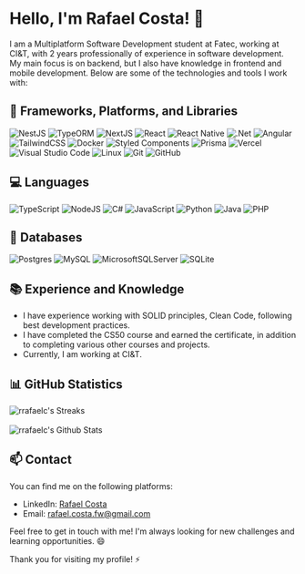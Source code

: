 # Hello, I'm Rafael Costa! 👋

I am a Multiplatform Software Development student at Fatec, working at CI&T, with 2 years professionally of experience in software development. My main focus is on backend, but I also have knowledge in frontend and mobile development. Below are some of the technologies and tools I work with:

## 🚀 Frameworks, Platforms, and Libraries
<!-- https://github.com/Ileriayo/markdown-badges -->

![NestJS](https://img.shields.io/badge/NestJS-E0234E.svg?style=for-the-badge&logo=NestJS&logoColor=white)
![TypeORM](https://img.shields.io/badge/TypeORM-2D3748?style=for-the-badge&logo=typeorm)
![NextJS](https://img.shields.io/badge/Next-%2320232a?style=for-the-badge&logo=next.js&logoColor=%2361DAFB)
![React](https://img.shields.io/badge/react-%2320232a.svg?style=for-the-badge&logo=react&logoColor=%2361DAFB)
![React Native](https://img.shields.io/badge/react_native-%2320232a.svg?style=for-the-badge&logo=react&logoColor=%2361DAFB)
![.Net](https://img.shields.io/badge/.NET-5C2D91?style=for-the-badge&logo=.net&logoColor=white)
![Angular](https://img.shields.io/badge/angular-%23DD0031.svg?style=for-the-badge&logo=angular&logoColor=white)
![TailwindCSS](https://img.shields.io/badge/tailwindcss-%2338B2AC.svg?style=for-the-badge&logo=tailwind-css&logoColor=white)
![Docker](https://img.shields.io/badge/docker-%230db7ed.svg?style=for-the-badge&logo=docker&logoColor=white)
![Styled Components](https://img.shields.io/badge/styled--components-DB7093?style=for-the-badge&logo=styled-components&logoColor=white)
![Prisma](https://img.shields.io/badge/Prisma-3982CE?style=for-the-badge&logo=Prisma&logoColor=white)
![Vercel](https://img.shields.io/badge/vercel-%23000000.svg?style=for-the-badge&logo=vercel&logoColor=white)
![Visual Studio Code](https://img.shields.io/badge/Visual%20Studio%20Code-0078d7.svg?style=for-the-badge&logo=visual-studio-code&logoColor=white)
![Linux](https://img.shields.io/badge/Linux-FCC624?style=for-the-badge&logo=linux&logoColor=black)
![Git](https://img.shields.io/badge/git-%23F05033.svg?style=for-the-badge&logo=git&logoColor=white)
![GitHub](https://img.shields.io/badge/github-%23121011.svg?style=for-the-badge&logo=github&logoColor=white)

## 💻 Languages

![TypeScript](https://img.shields.io/badge/typescript-%23007ACC.svg?style=for-the-badge&logo=typescript&logoColor=white)
![NodeJS](https://img.shields.io/badge/node.js-6DA55F?style=for-the-badge&logo=node.js&logoColor=white)
![C#](https://img.shields.io/badge/c%23-%23239120.svg?style=for-the-badge&logo=csharp&logoColor=white)
![JavaScript](https://img.shields.io/badge/JavaScript-F7DF1E.svg?style=for-the-badge&logo=JavaScript&logoColor=black)
![Python](https://img.shields.io/badge/python-3670A0?style=for-the-badge&logo=python&logoColor=ffdd54)
![Java](https://img.shields.io/badge/java-%23ED8B00.svg?style=for-the-badge&logo=openjdk&logoColor=white)
![PHP](https://img.shields.io/badge/php-%23777BB4.svg?style=for-the-badge&logo=php&logoColor=white)

## 💾 Databases

![Postgres](https://img.shields.io/badge/postgres-%23316192.svg?style=for-the-badge&logo=postgresql&logoColor=white)
![MySQL](https://img.shields.io/badge/mysql-%2305a.svg?style=for-the-badge&logo=mysql&logoColor=white)
![MicrosoftSQLServer](https://img.shields.io/badge/Microsoft%20SQL%20Server-CC2927?style=for-the-badge&logo=microsoft%20sql%20server&logoColor=white)
![SQLite](https://img.shields.io/badge/sqlite-%2307405e.svg?style=for-the-badge&logo=sqlite&logoColor=white)

## 📚 Experience and Knowledge

- I have experience working with SOLID principles, Clean Code, following best development practices.
- I have completed the CS50 course and earned the certificate, in addition to completing various other courses and projects.
- Currently, I am working at CI&T.

## 📊 GitHub Statistics

<div>
<!--   <img  src="http://github-readme-streak-stats.herokuapp.com?user=rrafaelc&theme=dracula&hide_border=false&disable_animations=true" alt="rrafaelc's Streaks"> -->
  <img  src="https://github-readme-streak-stats-rrafaelc.vercel.app?user=rrafaelc&theme=dracula&hide_border=false&disable_animations=true" alt="rrafaelc's Streaks">
</div>
<br>
<!-- <div>
  <img src="https://github-readme-stats.vercel.app/api?username=rrafaelc&show_icons=true&theme=tokyonight" alt="rrafaelc's Github Stats" />
</div> -->
<div>
  <img src="https://github-readme-stats-rrafaelc.vercel.app/api?username=rrafaelc&show_icons=true&theme=tokyonight&disable_animations=true" alt="rrafaelc's Github Stats" />
</div>

<!-- ## 📊 Top Languages

<div>
  <img src="https://github-readme-stats.vercel.app/api/top-langs/?username=rrafaelc&layout=compact" alt="rrafaelc's Top Langs" />
</div>
<div>
  <img src="https://github-readme-stats-rrafaelc.vercel.app/api/top-langs/?username=rrafaelc&layout=compact&disable_animations=true&hide=html,css,c,c%2B%2B,Objective-c" alt="rrafaelc's Top Langs" />
</div>
-->

<!-- ## 📊 Wakatime Statistics

<a href="https://wakatime.com/@rrafaelc">
  <div>
    <img src="https://wakatime.com/badge/user/a82412c8-8022-4b97-a121-14b2111152e8.svg" alt="Wakatime Badge" />
  </div>
  <div>
    <img src="https://github-readme-stats.vercel.app/api/wakatime?username=rrafaelc&layout=compact&langs_count=6&disable_animations=true" alt="rrafaelc's Wakatime Stats" />
  </div>  
</a>


<picture>
  <source
    media="(prefers-color-scheme: dark)"
    srcset="https://raw.githubusercontent.com/rrafaelc/rrafaelc/output/github-contribution-grid-snake-dark.svg"
  />
  <source
    media="(prefers-color-scheme: light)"
    srcset="https://raw.githubusercontent.com/rrafaelc/rrafaelc/output/github-contribution-grid-snake.svg"
  />
  <img
    alt="github contribution grid snake animation"
    src="https://raw.githubusercontent.com/rrafaelc/rrafaelc/output/github-contribution-grid-snake.svg"
  />
</picture>
-->

## 📫 Contact

You can find me on the following platforms:

- LinkedIn: [Rafael Costa](https://www.linkedin.com/in/rrafaelc)
- Email: rafael.costa.fw@gmail.com

Feel free to get in touch with me! I'm always looking for new challenges and learning opportunities. 😄

Thank you for visiting my profile! ⚡
